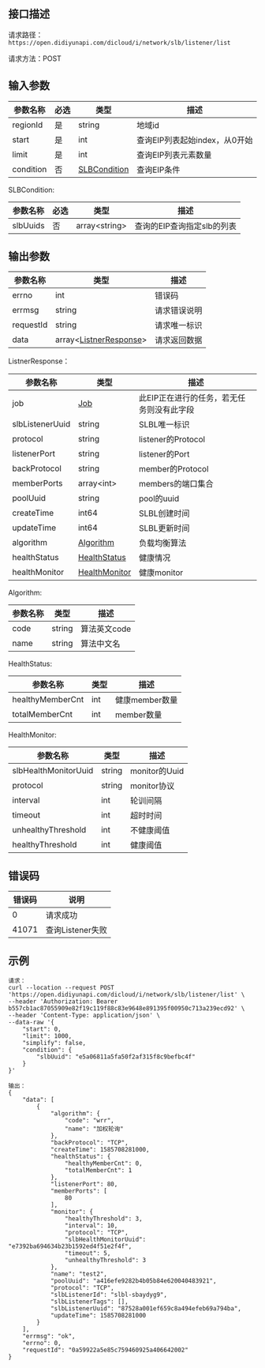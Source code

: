 ## 接口描述

请求路径：`https://open.didiyunapi.com/dicloud/i/network/slb/listener/list`

请求方法：POST

## 输入参数

| 参数名称  | 必选 | 类型                          | 描述                          |
| --------- | ---- | ----------------------------- | ----------------------------- |
| regionId  | 是   | string                        | 地域id                        |
| start     | 是   | int                           | 查询EIP列表起始index，从0开始 |
| limit     | 是   | int                           | 查询EIP列表元素数量           |
| condition | 否   | [SLBCondition](#SLBCondition) | 查询EIP条件                   |

<span id="EIPCondition"></span>
SLBCondition:

| 参数名称 | 必选 | 类型                | 描述                       |
| -------- | ---- | ------------------- | -------------------------- |
| slbUuids | 否   | array\<string\> | 查询的EIP查询指定slb的列表 |

## 输出参数

| 参数名称  | 类型                                       | 描述         |
| --------- | ------------------------------------------ | ------------ |
| errno     | int                                        | 错误码       |
| errmsg    | string                                     | 请求错误说明 |
| requestId | string                                     | 请求唯一标识 |
| data      | array\<[ListnerResponse](#ListnerResponse)\> | 请求返回数据 |

<span id="ListnerResponse"></span>
ListnerResponse：

| 参数名称        | 类型                                                     | 描述                                      |
| --------------- | -------------------------------------------------------- | ----------------------------------------- |
| job             | [Job](/static/docs-content/products/通用响应结构.md#Job) | 此EIP正在进行的任务，若无任务则没有此字段 |
| slbListenerUuid | string                                                   | SLBL唯一标识                              |
| protocol        | string                                                   | listener的Protocol                        |
| listenerPort    | string                                                   | listener的Port                            |
| backProtocol    | string                                                   | member的Protocol                          |
| memberPorts     | array\<int\>                                             | members的端口集合                         |
| poolUuid        | string                                                   | pool的uuid                                |
| createTime      | int64                                                    | SLBL创建时间                              |
| updateTime      | int64                                                    | SLBL更新时间                              |
| algorithm       | [Algorithm](#Algorithm)                                  | 负载均衡算法                              |
| healthStatus    | [HealthStatus](#HealthStatus)                            | 健康情况                                  |
| healthMonitor   | [HealthMonitor](#HealthMonitor)                          | 健康monitor                               |

<span id="Algorithm"></span>
Algorithm:

| 参数名称 | 类型   | 描述         |
| -------- | ------ | ------------ |
| code     | string | 算法英文code |
| name     | string | 算法中文名   |

<span id="HealthStatus"></span>
HealthStatus:

| 参数名称         | 类型 | 描述           |
| ---------------- | ---- | -------------- |
| healthyMemberCnt | int  | 健康member数量 |
| totalMemberCnt   | int  | member数量     |

<span id="HealthMonitor"></span>
HealthMonitor:

| 参数名称             | 类型   | 描述          |
| -------------------- | ------ | ------------- |
| slbHealthMonitorUuid | string | monitor的Uuid |
| protocol             | string | monitor协议   |
| interval             | int    | 轮训间隔      |
| timeout              | int    | 超时时间      |
| unhealthyThreshold   | int    | 不健康阈值    |
| healthyThreshold     | int    | 健康阈值      |



## 错误码

| 错误码 | 说明             |
| ------ | ---------------- |
| 0      | 请求成功         |
| 41071  | 查询Listener失败 |

## 示例

```
请求：
curl --location --request POST 'https://open.didiyunapi.com/dicloud/i/network/slb/listener/list' \
--header 'Authorization: Bearer b557cb1ac87055909e82f19c119f88c83e9648e891395f00950c713a239ecd92' \
--header 'Content-Type: application/json' \
--data-raw '{
    "start": 0,
    "limit": 1000,
    "simplify": false,
    "condition": {
        "slbUuid": "e5a06811a5fa50f2af315f8c9befbc4f"
    }
}'

输出：
{
    "data": [
        {
            "algorithm": {
                "code": "wrr",
                "name": "加权轮询"
            },
            "backProtocol": "TCP",
            "createTime": 1585708281000,
            "healthStatus": {
                "healthyMemberCnt": 0,
                "totalMemberCnt": 1
            },
            "listenerPort": 80,
            "memberPorts": [
                80
            ],
            "monitor": {
                "healthyThreshold": 3,
                "interval": 10,
                "protocol": "TCP",
                "slbHealthMonitorUuid": "e7392ba694634b23b1592ed4f51e2f4f",
                "timeout": 5,
                "unhealthyThreshold": 3
            },
            "name": "test2",
            "poolUuid": "a416efe9282b4b05b84e620040483921",
            "protocol": "TCP",
            "slbListenerId": "slbl-sbaydyg9",
            "slbListenerTags": [],
            "slbListenerUuid": "87528a001ef659c8a494efeb69a794ba",
            "updateTime": 1585708281000
        }
    ],
    "errmsg": "ok",
    "errno": 0,
    "requestId": "0a59922a5e85c759460925a406642002"
}
```